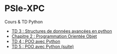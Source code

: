 # PSIe-XPC
Cours &amp; TD Python
* [TD 3 : Structures de données avancées en python](https://colab.research.google.com/github/CodeTunisia/PSIe-XPC/blob/main/td3/td3.ipynb)
* [Chapitre 2 : Programmation Orientée Objet](https://colab.research.google.com/github/CodeTunisia/PSIe-XPC/blob/main/cours2/pub/cours2/cours2.ipynb)
* [TD 4 : POO avec Python](https://colab.research.google.com/github/CodeTunisia/PSIe-XPC/blob/main/td4/td4.ipynb)
* [TD 5 : POO avec Python (suite)](https://colab.research.google.com/github/CodeTunisia/PSIe-XPC/blob/main/td5/td5.ipynb)
